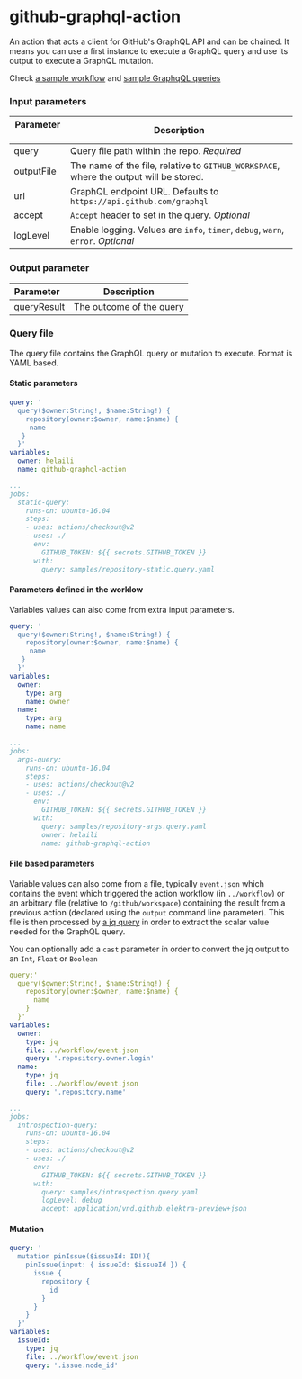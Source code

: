 # github-graphql-action

An action that acts a client for GitHub's GraphQL API and can be chained. It means you can use a first instance to execute a GraphQL query and use its output to execute a GraphQL mutation.

Check [a sample workflow](https://github.com/helaili/github-graphql-action/blob/master/.github/workflows/pin-issue.yml) and [sample GraphqQL queries](https://github.com/helaili/github-graphql-action/tree/master/samples)

### Input parameters
| Parameter   | Description |
|--------|-------------|
| query  | Query file path within the repo. _Required_  |
| outputFile   | The name of the file, relative to `GITHUB_WORKSPACE`, where the output will be stored. |
| url    | GraphQL endpoint URL. Defaults to `https://api.github.com/graphql`  |
| accept | `Accept` header to set in the query. _Optional_   |
| logLevel| Enable logging. Values are `info`, `timer`, `debug`, `warn`, `error`. _Optional_  |

### Output parameter
| Parameter   | Description |
|--------|-------------|
| queryResult | The outcome of the query  |


### Query file
The query file contains the GraphQL query or mutation to execute. Format is YAML based.

#### Static parameters

```yaml
query: '
  query($owner:String!, $name:String!) {
    repository(owner:$owner, name:$name) {
  	 name
   }
  }'
variables:
  owner: helaili
  name: github-graphql-action
```

```yaml
...
jobs:
  static-query:
    runs-on: ubuntu-16.04
    steps:
    - uses: actions/checkout@v2
    - uses: ./
      env:
        GITHUB_TOKEN: ${{ secrets.GITHUB_TOKEN }}
      with:
        query: samples/repository-static.query.yaml
```

#### Parameters defined in the worklow

Variables values can also come from extra input parameters.

```yaml
query: '
  query($owner:String!, $name:String!) {
    repository(owner:$owner, name:$name) {
  	 name
   }
  }'
variables:
  owner:
    type: arg
    name: owner
  name:
    type: arg
    name: name
```

```yaml
...
jobs:
  args-query:
    runs-on: ubuntu-16.04
    steps:
    - uses: actions/checkout@v2
    - uses: ./
      env:
        GITHUB_TOKEN: ${{ secrets.GITHUB_TOKEN }}
      with:
        query: samples/repository-args.query.yaml
        owner: helaili
        name: github-graphql-action
```

#### File based parameters

Variable values can also come from a file, typically `event.json` which contains the event which triggered the action workflow (in `../workflow`) or an arbitrary file (relative to `/github/workspace`) containing the result from a previous action (declared using the `output` command line parameter). This file is then processed by [a jq query](https://stedolan.github.io/jq/) in order to extract the scalar value needed for the GraphQL query.

You can optionally add a `cast` parameter in order to convert the jq output to an `Int`, `Float` or `Boolean`

```yaml
query:'
  query($owner:String!, $name:String!) {
    repository(owner:$owner, name:$name) {
      name
    }
  }'
variables:
  owner:
    type: jq
    file: ../workflow/event.json
    query: '.repository.owner.login'
  name:
    type: jq
    file: ../workflow/event.json
    query: '.repository.name'
```

```yaml
...
jobs:
  introspection-query:
    runs-on: ubuntu-16.04
    steps:
    - uses: actions/checkout@v2
    - uses: ./
      env:
        GITHUB_TOKEN: ${{ secrets.GITHUB_TOKEN }}
      with:
        query: samples/introspection.query.yaml
        logLevel: debug
        accept: application/vnd.github.elektra-preview+json
```

#### Mutation

```yaml
query: '
  mutation pinIssue($issueId: ID!){
    pinIssue(input: { issueId: $issueId }) {
      issue {
        repository {
          id
        }
      }
    }
  }'
variables:
  issueId:
    type: jq
    file: ../workflow/event.json
    query: '.issue.node_id'
```
